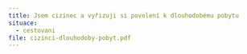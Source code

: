 ```yaml
---
title: Jsem cizinec a vyřizuji si povolení k dlouhodobému pobytu
situace:
  - cestovani
file: cizinci-dlouhodoby-pobyt.pdf
---
```

